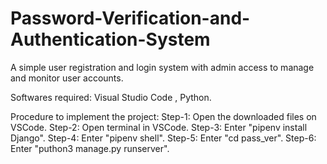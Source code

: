 # Password-Verification-and-Authentication-System
A simple user registration and login system with admin access to manage and monitor user accounts.

Softwares required:
Visual Studio Code , Python.

Procedure to implement the project:
Step-1:   Open the downloaded files on VSCode.
Step-2:   Open terminal in VSCode.
Step-3:   Enter "pipenv install Django".
Step-4:   Enter "pipenv shell".
Step-5:   Enter "cd pass_ver".
Step-6:   Enter "puthon3 manage.py runserver".
